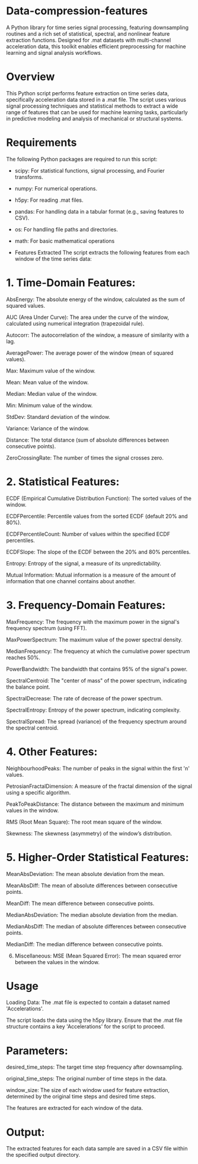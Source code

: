 # Data-compression-features
A Python library for time series signal processing, featuring downsampling routines and a rich set of statistical, spectral, and nonlinear feature extraction functions. Designed for .mat datasets with multi-channel acceleration data, this toolkit enables efficient preprocessing for machine learning and signal analysis workflows.
# Overview
This Python script performs feature extraction on time series data, specifically acceleration data stored in a .mat file. The script uses various signal processing techniques and statistical methods to extract a wide range of features that can be used for machine learning tasks, particularly in predictive modeling and analysis of mechanical or structural systems.

# Requirements
The following Python packages are required to run this script:

- scipy: For statistical functions, signal processing, and Fourier transforms.

- numpy: For numerical operations.

- h5py: For reading .mat files.

- pandas: For handling data in a tabular format (e.g., saving features to CSV).

- os: For handling file paths and directories.

- math: For basic mathematical operations
- Features Extracted
The script extracts the following features from each window of the time series data:

# 1. Time-Domain Features:
AbsEnergy: The absolute energy of the window, calculated as the sum of squared values.

AUC (Area Under Curve): The area under the curve of the window, calculated using numerical integration (trapezoidal rule).

Autocorr: The autocorrelation of the window, a measure of similarity with a lag.

AveragePower: The average power of the window (mean of squared values).

Max: Maximum value of the window.

Mean: Mean value of the window.

Median: Median value of the window.

Min: Minimum value of the window.

StdDev: Standard deviation of the window.

Variance: Variance of the window.

Distance: The total distance (sum of absolute differences between consecutive points).

ZeroCrossingRate: The number of times the signal crosses zero.

# 2. Statistical Features:
ECDF (Empirical Cumulative Distribution Function): The sorted values of the window.

ECDFPercentile: Percentile values from the sorted ECDF (default 20% and 80%).

ECDFPercentileCount: Number of values within the specified ECDF percentiles.

ECDFSlope: The slope of the ECDF between the 20% and 80% percentiles.

Entropy: Entropy of the signal, a measure of its unpredictability.

Mutual Information: Mutual information is a measure of the amount of information that one channel contains about another.

# 3. Frequency-Domain Features:
MaxFrequency: The frequency with the maximum power in the signal's frequency spectrum (using FFT).

MaxPowerSpectrum: The maximum value of the power spectral density.

MedianFrequency: The frequency at which the cumulative power spectrum reaches 50%.

PowerBandwidth: The bandwidth that contains 95% of the signal's power.

SpectralCentroid: The "center of mass" of the power spectrum, indicating the balance point.

SpectralDecrease: The rate of decrease of the power spectrum.

SpectralEntropy: Entropy of the power spectrum, indicating complexity.

SpectralSpread: The spread (variance) of the frequency spectrum around the spectral centroid.

# 4. Other Features:
NeighbourhoodPeaks: The number of peaks in the signal within the first 'n' values.

PetrosianFractalDimension: A measure of the fractal dimension of the signal using a specific algorithm.

PeakToPeakDistance: The distance between the maximum and minimum values in the window.

RMS (Root Mean Square): The root mean square of the window.

Skewness: The skewness (asymmetry) of the window’s distribution.

# 5. Higher-Order Statistical Features:
MeanAbsDeviation: The mean absolute deviation from the mean.

MeanAbsDiff: The mean of absolute differences between consecutive points.

MeanDiff: The mean difference between consecutive points.

MedianAbsDeviation: The median absolute deviation from the median.

MedianAbsDiff: The median of absolute differences between consecutive points.

MedianDiff: The median difference between consecutive points.

6. Miscellaneous:
MSE (Mean Squared Error): The mean squared error between the values in the window.

# Usage
Loading Data:
The .mat file is expected to contain a dataset named 'Accelerations'.

The script loads the data using the h5py library. Ensure that the .mat file structure contains a key 'Accelerations' for the script to proceed.

# Parameters:
desired_time_steps: The target time step frequency after downsampling.

original_time_steps: The original number of time steps in the data.

window_size: The size of each window used for feature extraction, determined by the original time steps and desired time steps.

The features are extracted for each window of the data.

# Output:
The extracted features for each data sample are saved in a CSV file within the specified output directory.
